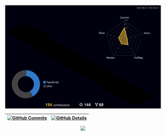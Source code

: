 

 <div align="center" >
  </div>
  <br />

  ![Status](./profile-3d-contrib/profile-night-rainbow.svg)

 | [![GitHub Commits](http://github-profile-summary-cards.vercel.app/api/cards/productive-time?username=murilo1of1&theme=dracula&utcOffset=-3)](https://github.com/vn7n24fzkq/github-profile-summary-cards) | [![GitHub Details](http://github-profile-summary-cards.vercel.app/api/cards/profile-details?username=murilo1of1&theme=dracula)](https://github.com/vn7n24fzkq/github-profile-summary-cards) |
 | ----------- | ----------- |

  <div align="center" >
<a href="https://skillicons.dev"   >
  <img src="https://skillicons.dev/icons?i=git,javascript,typescript,react,c,cpp,java,python,css,html,next,tailwind,nodejs,express,docker,figma,github,jest,postgres,sqlite" />
</a>
  <br />

  </div>
